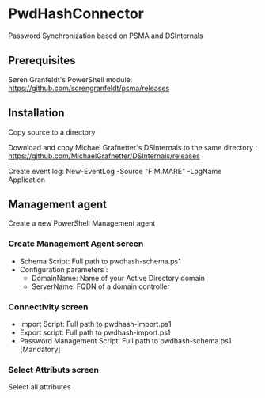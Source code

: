 # PwdHashConnector
Password Synchronization based on PSMA and DSInternals 


## Prerequisites
Søren Granfeldt's PowerShell module: https://github.com/sorengranfeldt/psma/releases

## Installation
Copy source to a directory

Download and copy Michael Grafnetter's DSInternals to the same directory : https://github.com/MichaelGrafnetter/DSInternals/releases

Create event log:
New-EventLog -Source "FIM.MARE" -LogName Application

## Management agent
Create a new PowerShell Management agent 

### Create Management Agent screen
* Schema Script: Full path to pwdhash-schema.ps1
* Configuration parameters :
  * DomainName: Name of your Active Directory domain
  * ServerName: FQDN of a domain controller

### Connectivity screen
* Import Script: Full path to pwdhash-import.ps1
* Export script: Full path to pwdhash-import.ps1
* Password Management Script: Full path to pwdhash-schema.ps1 [Mandatory]

### Select Attributs screen
Select all attributes
